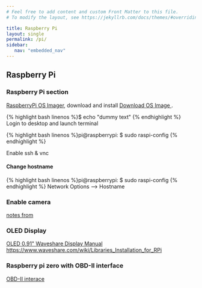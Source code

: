 ```yaml
---
# Feel free to add content and custom Front Matter to this file.
# To modify the layout, see https://jekyllrb.com/docs/themes/#overriding-theme-defaults

title: Raspberry Pi
layout: single
permalink: /pi/
sidebar:
   nav: "embedded_nav"
---
```


## Raspberry Pi 
### Raspberry Pi section 
[RaspberryPi OS Imager](https://www.raspberrypi.org/blog/raspberry-pi-imager-imaging-utility/), download and install
[Download OS Image ](https://www.raspberrypi.org/software/operating-systems/#raspberry-pi-os-32-bit).


{% highlight bash linenos %}$ echo "dummy text" {% endhighlight %}
Login to desktop and launch terminal

{% highlight bash linenos %}pi@raspberrypi: $  sudo raspi-config {% endhighlight %}

Enable ssh & vnc


#### Change hostname

{% highlight bash linenos %}pi@raspberrypi: $  sudo raspi-config {% endhighlight %}
Network Options --> Hostname


### Enable camera
[notes from](https://medium.com/swlh/night-vision-camera-for-raspberry-pi-4db1686cb465)

### OLED Display
[OLED 0.91" Waveshare Display Manual](https://www.waveshare.com/w/upload/1/10/0.91inch_OLED_Module_User_Manual_EN.pdf)
https://www.waveshare.com/wiki/Libraries_Installation_for_RPi

### Raspberry pi zero with OBD-II interface
[OBD-II interace](https://www.instructables.com/OBD-Pi/)
